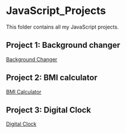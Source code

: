 # JavaScript_Projects
This folder contains all my JavaScript projects.

## Project 1: Background changer
[Background Changer](https://github.com/Abhishekk-B/JavaScript_Projects/tree/main/Background_Color_Changer)

## Project 2: BMI calculator
[BMI Calculator](https://github.com/Abhishekk-B/JavaScript_Projects/tree/main/BMI%20Calculator)

## Project 3: Digital Clock
[Digital Clock](https://github.com/Abhishekk-B/JavaScript_Projects/tree/main/Digital%20Clock)
